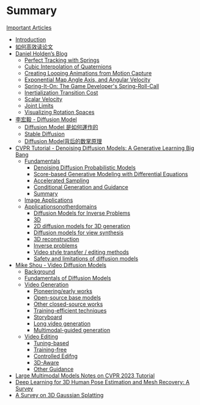 # Summary

[Important Articles]()

- [Introduction](README.md)
- [如何高效读论文](./ReadPapers.md)
- [Daniel Holden’s Blog]()
  - [Perfect Tracking with Springs](DanielHolden’sBlog/PerfectTrackingwithSprings.md)
  - [Cubic Interpolation of Quaternions](DanielHolden’sBlog/CubicInterpolationofQuaternions.md)
  - [Creating Looping Animations from Motion Capture](DanielHolden’sBlog/CreatingLoopingAnimationsfromMotionCapture.md)
  - [Exponential Map,Angle Axis, and Angular Velocity](DanielHolden’sBlog/ExponentialMapAngleAxisandAngularVelocity.md)
  - [Spring-It-On: The Game Developer's Spring-Roll-Call](DanielHolden’sBlog/Spring-It-OnTheGameDeveloper'sSpring-Roll-Call.md)
  - [Inertialization Transition Cost](DanielHolden’sBlog/InertializationTransitionCost.md)
  - [Scalar Velocity](DanielHolden’sBlog/ScalarVelocity.md)
  - [Joint Limits](DanielHolden’sBlog/JointLimits.md)
  - [Visualizing Rotation Spaces](DanielHolden’sBlog/VisualizingRotationSpaces.md)
- [李宏毅 - Diffusion Model]()
  - [Diffusion Model 是如何運作的](李宏毅DiffusionModel/DiffusionModel.md)
  - [Stable Diffusion](李宏毅DiffusionModel/StableDiffusion.md)
  - [Diffusion Model背后的数掌原理](李宏毅DiffusionModel/DiffusionModel背后的数掌原理.md)
- [CVPR Tutorial - Denoising Diffusion Models: A Generative Learning Big Bang](diffusion-tutorial-part/Introduction.md)
  - [Fundamentals]()
    - [Denoising Diffusion Probabilistic Models](diffusion-tutorial-part/Fundamentals/DenoisingDiffusionProbabilisticModels.md)
    - [Score-based Generative Modeling with Differential Equations](diffusion-tutorial-part/Fundamentals/Score-basedGenerativeModelingwithDifferentialEquations.md)
    - [Accelerated Sampling](diffusion-tutorial-part/Fundamentals/AcceleratedSampling.md)
    - [Conditional Generation and Guidance](diffusion-tutorial-part/Fundamentals/ConditionalGenerationandGuidance.md)
    - [Summary](./diffusion-tutorial-part/Fundamentals/Summary.md)
  - [Image Applications](diffusion-tutorial-part/diffusiontutorialpart2.md)
  - [Applicationsonotherdomains]()
    - [Diffusion Models for Inverse Problems](diffusion-tutorial-part/Applicationsonotherdomains/DiffusionModelsforInverseProblems.md)
    - [3D](diffusion-tutorial-part/Applicationsonotherdomains/3D.md)
    - [2D diffusion models for 3D generation](diffusion-tutorial-part/Applicationsonotherdomains/2Ddiffusionmodelsfor3Dgeneration.md)
    - [Diffusion models for view synthesis](iffusion-tutorial-part/Applicationsonotherdomains/Diffusionmodelsforviewsynthesis.md)
    - [3D reconstruction](iffusion-tutorial-part/Applicationsonotherdomains/3Dreconstruction.md)
    - [Inverse problems](iffusion-tutorial-part/Applicationsonotherdomains/Inverseproblems.md)
    - [Video style transfer / editing methods](iffusion-tutorial-part/Applicationsonotherdomains/Videostyletransfer.md)
    - [Safety and limitations of diffusion models](iffusion-tutorial-part/Applicationsonotherdomains/Safetyandlimitationsofdiffusionmodels.md)
- [Mike Shou - Video Diffusion Models]()
  - [Background](MikeShou-VideoDiffusionModels/MikeShou.md)
  - [Fundamentals of Diffusion Models](MikeShou-VideoDiffusionModels/FundamentalsofDiffusionModels.md)
  - [Video Generation](MikeShou-VideoDiffusionModels/VideoGeneration.md)
    - [Pioneering/early works](MikeShou-VideoDiffusionModels/VideoGeneration/Pioneeringearlyworks.md)
    - [Open-source base models](MikeShou-VideoDiffusionModels/VideoGeneration/Open-sourcebasemodels.md)
    - [Other closed-source works](MikeShou-VideoDiffusionModels/VideoGeneration/Otherclosed-sourceworks.md)
    - [Training-efficient techniques](MikeShou-VideoDiffusionModels/VideoGeneration/Trainingefficienttechniques.md)
    - [Storyboard](MikeShou-VideoDiffusionModels/VideoGeneration/Storyboard.md)
    - [Long video generation](MikeShou-VideoDiffusionModels/VideoGeneration/Longvideogeneration.md)
    - [Multimodal-guided generation](MikeShou-VideoDiffusionModels/VideoGeneration/Multimodal-guidedgeneration.md)
  - [Video Editing](MikeShou-VideoDiffusionModels/VideoEditing.md)
    - [Tuning-based](MikeShou-VideoDiffusionModels/VideoEditing/Tuning-based.md)
    - [Training-free](MikeShou-VideoDiffusionModels/VideoEditing/Training-free.md)
    - [Controlled Edifng](MikeShou-VideoDiffusionModels/VideoEditing/ControlledEdifng.md)
    - [3D-Aware](MikeShou-VideoDiffusionModels/VideoEditing/3D-Aware.md)
    - [Other Guidance](MikeShou-VideoDiffusionModels/VideoEditing/OtherGuidance.md)
- [Large Multimodal Models Notes on CVPR 2023 Tutorial](LargeMultimodalModelsNotesonCVPR2023Tutorial.md)
- [Deep Learning for 3D Human Pose Estimation and Mesh Recovery: A Survey](HPE_HMR_Summary.md)
- [A Survey on 3D Gaussian Splatting](3D_Gaussian_Splatting.md)
  





